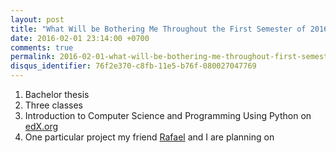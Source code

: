 ```yaml
---
layout: post
title: "What Will be Bothering Me Throughout the First Semester of 2016"
date: 2016-02-01 23:14:00 +0700
comments: true
permalink: 2016-02-01-what-will-be-bothering-me-throughout-first-semester-of-2016
disqus_identifier: 76f2e370-c8fb-11e5-b76f-080027047769
---
```


1. Bachelor thesis
2. Three classes
3. Introduction to Computer Science and Programming Using Python on [edX.org][edx-org]
4. One particular project my friend [Rafael][rafael-twitter] and I are planning on




[edx-org]: https://www.edx.org/course/introduction-computer-science-mitx-6-00-1x-6
[rafael-twitter]: https://twitter.com/purba_rafael
